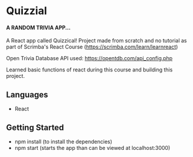 # Quizzial 
#### A RANDOM TRIVIA APP...

A React app called Quizzical! Project made from scratch and no tutorial as part of Scrimba's React Course (https://scrimba.com/learn/learnreact)

Open Trivia Database API used: https://opentdb.com/api_config.php

Learned basic functions of react during this course and building this project.

## Languages
  - React

## Getting Started
  - npm install (to install the dependencies)
  - npm start (starts the app than can be viewed at localhost:3000)
 

